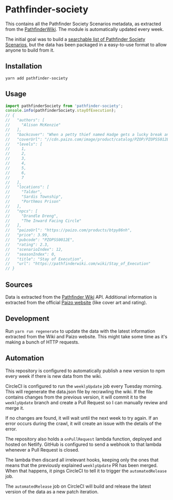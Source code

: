 # Pathfinder-society

This contains all the Pathfinder Society Scenarios metadata, as extracted from
the [PathfinderWiki][1]. The module is automatically updated every week.

The initial goal was to build a [searchable list of Pathfinder Society Scenarios][2],
but the data has been packaged in a easy-to-use format to allow anyone to build
from it.

## Installation

```shell
yarn add pathfinder-society
```

## Usage

```js
import pathfinderSociety from 'pathfinder-society';
console.info(pathfinderSociety.stayOfExecution);
// {
//   "authors": [
//     "Alison McKenzie"
//   ],
//   "backcover": "When a petty thief named Hadge gets a lucky break and makes off with a powerful divination focus of the Pathfinder Society's masked leadership, you and your fellow Pathfinders set out to the sparsely populated Taldor frontier to find him and recover the focus. When the local governor tosses Hadge into the brutal Porthmos Prison for a minor crime, your mission suddenly becomes a jail break. Will you free Hadge and uncover the location of the focus before the gangs of Porthmos tear him apart?",
//   "coverUrl": "//cdn.paizo.com/image/product/catalog/PZOP/PZOPSS012E_500.jpeg",
//   "levels": [
//     1,
//     2,
//     3,
//     4,
//     5,
//     6,
//     7
//   ],
//   "locations": [
//     "Taldor",
//     "Sardis Township",
//     "Porthmos Prison"
//   ],
//   "npcs": [
//     "Drandle Dreng",
//     "The Inward Facing Circle"
//   ],
//   "paizoUrl": "https://paizo.com/products/btpy86nh",
//   "price": 3.99,
//   "pubcode": "PZOPSS0012E",
//   "rating": 2.3,
//   "scenarioIndex": 12,
//   "seasonIndex": 0,
//   "title": "Stay of Execution",
//   "url": "https://pathfinderwiki.com/wiki/Stay_of_Execution"
// }
```

## Sources

Data is extracted from the [Pathfinder Wiki][1] API. Additional information is
extracted from the official [Paizo website][3] (like cover art and rating).

## Development

Run `yarn run regenerate` to update the data with the latest information
extracted from the Wiki and Paizo website. This might take some time as it's
making a bunch of HTTP requests.

## Automation

This repository is configured to automatically publish a new version to npm
every week if there is new data from the wiki.

CircleCI is configured to run the `weeklyUpdate` job every Tuesday morning. This
will regenerate the data.json file by recrawling the wiki. If the file contains
changes from the previous version, it will commit it to the `weeklyUpdate`
branch and create a Pull Request so I can manually review and merge it.

If no changes are found, it will wait until the next week to try again. If an
error occurs during the crawl, it will create an issue with the details of the
error.

The repository also holds a `onPullRequest` lambda function, deployed and hosted
on Netlify. GitHub is configured to send a webhook to that lambda whenever
a Pull Request is closed.

The lambda then discard all irrelevant hooks, keeping only the ones that means
that the previously explained `weeklyUpdate` PR has been merged. When that
happens, it pings CircleCI to tell it to trigger the `automatedRelease` job.

The `automatedRelease` job on CircleCI will build and release the latest version
of the data as a new patch iteration.

[1]: https://pathfinderwiki.com/wiki/Pathfinder_Wiki
[2]: https://gamemaster.pixelastic.com/society/
[3]: https://paizo.com
